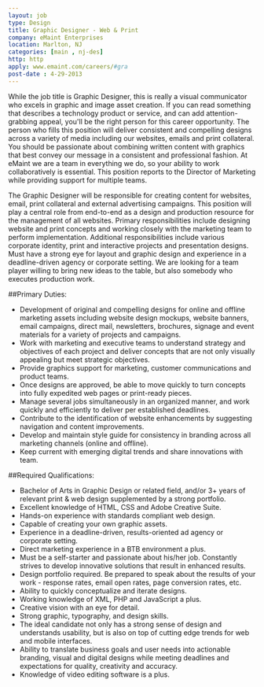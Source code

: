 ```yaml
---
layout: job
type: Design
title: Graphic Designer - Web & Print
company: eMaint Enterprises
location: Marlton, NJ
categories: [main , nj-des]
http: http
apply: www.emaint.com/careers/#gra
post-date : 4-29-2013
---
```


While the job title is Graphic Designer, this is really a visual communicator who excels in graphic and image asset creation. If you can read something that describes a technology product or service, and can add attention-grabbing appeal, you'll be the right person for this career opportunity. The person who fills this position will deliver consistent and compelling designs across a variety of media including our websites, emails and print collateral. You should be passionate about combining written content with graphics that best convey our message in a consistent and professional fashion. At eMaint we are a team in everything we do, so your ability to work collaboratively is essential. This position reports to the Director of Marketing while providing support for multiple teams.

The Graphic Designer will be responsible for creating content for websites, email, print collateral and external advertising campaigns. This position will play a central role from end-to-end as a design and production resource for the management of all websites. Primary responsibilities include designing website and print concepts and working closely with the marketing team to perform implementation. Additional responsibilities include various corporate identity, print and interactive projects and presentation designs. Must have a strong eye for layout and graphic design and experience in a deadline-driven agency or corporate setting. We are looking for a team player willing to bring new ideas to the table, but also somebody who executes production work.

##Primary Duties:

* Development of original and compelling designs for online and offline marketing assets including website design mockups, website banners, email campaigns, direct mail, newsletters, brochures, signage and event materials for a variety of projects and campaigns.
* Work with marketing and executive teams to understand strategy and objectives of each project and deliver concepts that are not only visually appealing but meet strategic objectives.
* Provide graphics support for marketing, customer communications and product teams.
* Once designs are approved, be able to move quickly to turn concepts into fully expedited web pages or print-ready pieces.
* Manage several jobs simultaneously in an organized manner, and work quickly and efficiently to deliver per established deadlines.
* Contribute to the identification of website enhancements by suggesting navigation and content improvements.
* Develop and maintain style guide for consistency in branding across all marketing channels (online and offline).
* Keep current with emerging digital trends and share innovations with team.

##Required Qualifications:

* Bachelor of Arts in Graphic Design or related field, and/or 3+ years of relevant print & web design supplemented by a strong portfolio.
* Excellent knowledge of HTML, CSS and Adobe Creative Suite.
* Hands-on experience with standards compliant web design.
* Capable of creating your own graphic assets.
* Experience in a deadline-driven, results-oriented ad agency or corporate setting.
* Direct marketing experience in a BTB environment a plus.
* Must be a self-starter and passionate about his/her job. Constantly strives to develop innovative solutions that result in enhanced results.
* Design portfolio required. Be prepared to speak about the results of your work - response rates, email open rates, page conversion rates, etc.
* Ability to quickly conceptualize and iterate designs.
* Working knowledge of XML, PHP and JavaScript a plus.
* Creative vision with an eye for detail.
* Strong graphic, typography, and design skills.
* The ideal candidate not only has a strong sense of design and understands usability, but is also on top of cutting edge trends for web and mobile interfaces.
* Ability to translate business goals and user needs into actionable branding, visual and digital designs while meeting deadlines and expectations for quality, creativity and accuracy.
* Knowledge of video editing software is a plus.